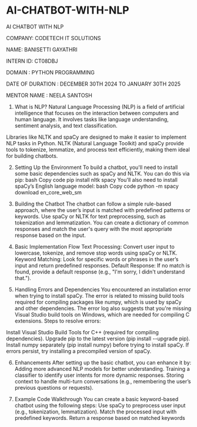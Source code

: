 # AI-CHATBOT-WITH-NLP

AI CHATBOT WITH NLP

COMPANY: CODETECH IT SOLUTIONS

NAME: BANISETTI GAYATHRI

INTERN ID: CT08DBJ

DOMAIN : PYTHON PROGRAMMING

DATE OF DURATION : DECEMBER 30TH 2024 TO JANUARY 30TH 2025

MENTOR NAME : NEELA SANTOSH

1. What is NLP?
Natural Language Processing (NLP) is a field of artificial intelligence that focuses on the interaction between computers and human language.
It involves tasks like language understanding, sentiment analysis, and text classification.

Libraries like NLTK and spaCy are designed to make it easier to implement NLP tasks in Python.
NLTK (Natural Language Toolkit) and spaCy provide tools to tokenize, lemmatize, and process text efficiently, making them ideal for building chatbots.

2. Setting Up the Environment
To build a chatbot, you'll need to install some basic dependencies such as spaCy and NLTK. You can do this via pip:
bash
Copy code
pip install nltk spacy
You'll also need to install spaCy’s English language model:
bash
Copy code
python -m spacy download en_core_web_sm

3. Building the Chatbot
The chatbot can follow a simple rule-based approach, where the user’s input is matched with predefined patterns or keywords.
Use spaCy or NLTK for text preprocessing, such as tokenization and lemmatization.
You can create a dictionary of common responses and match the user's query with the most appropriate response based on the input.

4. Basic Implementation Flow
Text Processing: Convert user input to lowercase, tokenize, and remove stop words using spaCy or NLTK.
Keyword Matching: Look for specific words or phrases in the user’s input and return predefined responses.
Default Response: If no match is found, provide a default response (e.g., "I'm sorry, I didn't understand that.").

5. Handling Errors and Dependencies
You encountered an installation error when trying to install spaCy. The error is related to missing build tools required for compiling packages like numpy, which is used by spaCy and other dependencies.
The error log also suggests that you're missing Visual Studio build tools on Windows, which are needed for compiling C extensions.
Steps to resolve errors:

Install Visual Studio Build Tools for C++ (required for compiling dependencies).
Upgrade pip to the latest version (pip install --upgrade pip).
Install numpy separately (pip install numpy) before trying to install spaCy.
If errors persist, try installing a precompiled version of spaCy.

6. Enhancements
After setting up the basic chatbot, you can enhance it by:
Adding more advanced NLP models for better understanding.
Training a classifier to identify user intents for more dynamic responses.
Storing context to handle multi-turn conversations (e.g., remembering the user’s previous questions or requests).

7. Example Code Walkthrough
You can create a basic keyword-based chatbot using the following steps:
Use spaCy to preprocess user input (e.g., tokenization, lemmatization).
Match the processed input with predefined keywords.
Return a response based on matched keywords
